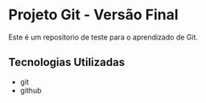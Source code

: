 # Projeto Git - Versão Final

Este é um repositorio de teste para o aprendizado de Git.

## Tecnologias Utilizadas

* git
* github